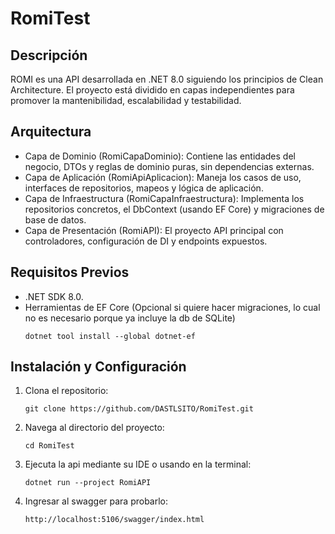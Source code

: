 # RomiTest
## Descripción
ROMI es una API desarrollada en .NET 8.0 siguiendo los principios de Clean Architecture. El proyecto está dividido en capas independientes para promover la mantenibilidad, escalabilidad y testabilidad.

## Arquitectura
* Capa de Dominio (RomiCapaDominio): Contiene las entidades del negocio, DTOs y reglas de dominio puras, sin dependencias externas.
* Capa de Aplicación (RomiApiAplicacion): Maneja los casos de uso, interfaces de repositorios, mapeos y lógica de aplicación.
* Capa de Infraestructura (RomiCapaInfraestructura): Implementa los repositorios concretos, el DbContext (usando EF Core) y migraciones de base de datos.
* Capa de Presentación (RomiAPI): El proyecto API principal con controladores, configuración de DI y endpoints expuestos.

## Requisitos Previos
* .NET SDK 8.0.
* Herramientas de EF Core (Opcional si quiere hacer migraciones, lo cual no es necesario porque ya incluye la db de SQLite)
   ```
   dotnet tool install --global dotnet-ef
   ```

## Instalación y Configuración
1. Clona el repositorio:
   ```
   git clone https://github.com/DASTLSITO/RomiTest.git
   ```
2. Navega al directorio del proyecto:
   ```
   cd RomiTest
   ```   
3. Ejecuta la api mediante su IDE o usando en la terminal:
   ```
   dotnet run --project RomiAPI
   ```
4. Ingresar al swagger para probarlo:
   ```
   http://localhost:5106/swagger/index.html
   ```
